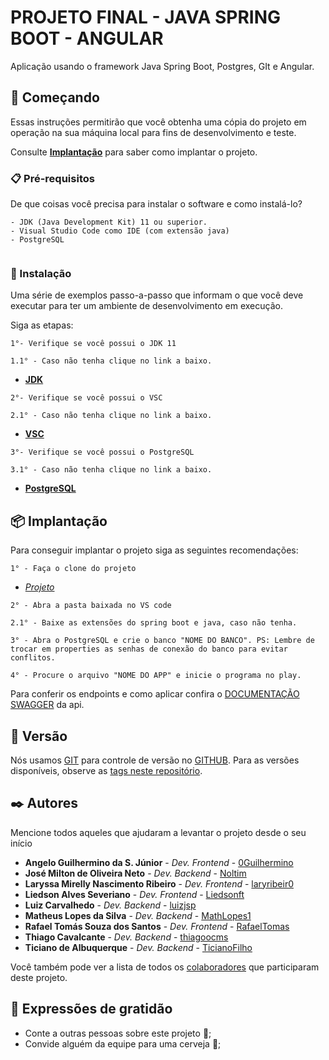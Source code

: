 # PROJETO FINAL - JAVA SPRING BOOT - ANGULAR



Aplicação usando o framework Java Spring Boot, Postgres, GIt e Angular.

## 🚀 Começando

Essas instruções permitirão que você obtenha uma cópia do projeto em operação na sua máquina local para fins de desenvolvimento e teste. 

Consulte **[Implantação](#-implanta%C3%A7%C3%A3o)** para saber como implantar o projeto. 

### 📋 Pré-requisitos 

De que coisas você precisa para instalar o software e como instalá-lo?

```
- JDK (Java Development Kit) 11 ou superior.
- Visual Studio Code como IDE (com extensão java)
- PostgreSQL


```

### 🔧 Instalação 

Uma série de exemplos passo-a-passo que informam o que você deve executar para ter um ambiente de desenvolvimento em execução. 

Siga as etapas: 

```
1°- Verifique se você possui o JDK 11 
```
```
1.1° - Caso não tenha clique no link a baixo. 
```
- **[JDK](https://www.oracle.com/br/java/technologies/javase/jdk11-archive-downloads.html)** 

```
2°- Verifique se você possui o VSC 
```
```
2.1° - Caso não tenha clique no link a baixo. 
```
- **[VSC](https://code.visualstudio.com/download)** 

```
3°- Verifique se você possui o PostgreSQL 
```
```
3.1° - Caso não tenha clique no link a baixo. 
```
- **[PostgreSQL](https://www.postgresql.org/download/)** 





## 📦 Implantação

Para conseguir implantar o projeto siga as seguintes recomendações:

```
1° - Faça o clone do projeto 
```
- *[Projeto](https://github.com/MV-CUBO/PROJETO-CUBO-FINAL-BACKEND)*

```
2° - Abra a pasta baixada no VS code
```
```
2.1° - Baixe as extensões do spring boot e java, caso não tenha.
```
```
3° - Abra o PostgreSQL e crie o banco "NOME DO BANCO". PS: Lembre de trocar em properties as senhas de conexão do banco para evitar conflitos.
```
```
4° - Procure o arquivo "NOME DO APP" e inicie o programa no play.
```



Para conferir os endpoints e como aplicar confira o [DOCUMENTAÇÃO SWAGGER](http://localhost:8080/swagger-ui/index.html#/) da api. 


## 📌 Versão 

Nós usamos [GIT](https://git-scm.com/downloads) para controle de versão no [GITHUB](https://github.com/MV-CUBO/PROJETO-CUBO-FINAL-BACKEND). Para as versões disponíveis, observe as [tags neste repositório](https://github.com/MV-CUBO/PROJETO-CUBO-FINAL-BACKEND).  

## ✒️ Autores

Mencione todos aqueles que ajudaram a levantar o projeto desde o seu início 


* **Angelo Guilhermino da S. Júnior** - *Dev. Frontend* - [0Guilhermino](https://github.com/0Guilhermino)
* **José Milton de Oliveira Neto** - *Dev. Backend* - [Noltim](https://github.com/Noltim)
* **Laryssa Mirelly Nascimento Ribeiro** - *Dev. Frontend* - [laryribeir0](https://github.com/laryribeir0)
* **Liedson Alves Severiano** - *Dev. Frontend* - [Liedsonft](https://github.com/Liedsonft)
* **Luiz Carvalhedo** - *Dev. Backend* - [luizjsp](https://github.com/luizjsp)
* **Matheus Lopes da Silva** - *Dev. Backend* - [MathLopes1](https://github.com/MathLopes1)
* **Rafael Tomás Souza dos Santos** - *Dev. Frontend* - [RafaelTomas](https://github.com/RafaelTomas)
* **Thiago Cavalcante** - *Dev. Backend* - [thiagoocms](https://github.com/thiagoocms)
* **Ticiano de Albuquerque** - *Dev. Backend* - [TicianoFilho](https://github.com/TicianoFilho)




Você também pode ver a lista de todos os [colaboradores](https://github.com/MV-CUBO/PROJETO-CUBO-FINAL-BACKEND/graphs/contributors) que participaram deste projeto. 


## 🎁 Expressões de gratidão 

* Conte a outras pessoas sobre este projeto 📢; 
* Convide alguém da equipe para uma cerveja 🍺; 



